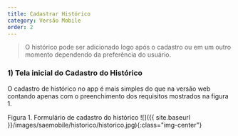 ```yaml
---
title: Cadastrar Histórico
category: Versão Mobile
order: 2
---
```


>O histórico pode ser adicionado logo após o cadastro ou em um outro momento dependendo da preferência do usuário.

### 1) Tela inicial do Cadastro do Histórico
O cadastro de histórico no app é mais simples do que na versão web contando apenas com o preenchimento dos requisitos mostrados na figura 1.

Figura 1. Formulário de cadastro do histórico
![]({{ site.baseurl }}/images/saemobile/historico/historico.jpg){:class="img-center"}

